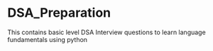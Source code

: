 # DSA_Preparation
This contains basic level DSA Interview questions to learn language fundamentals using python 

